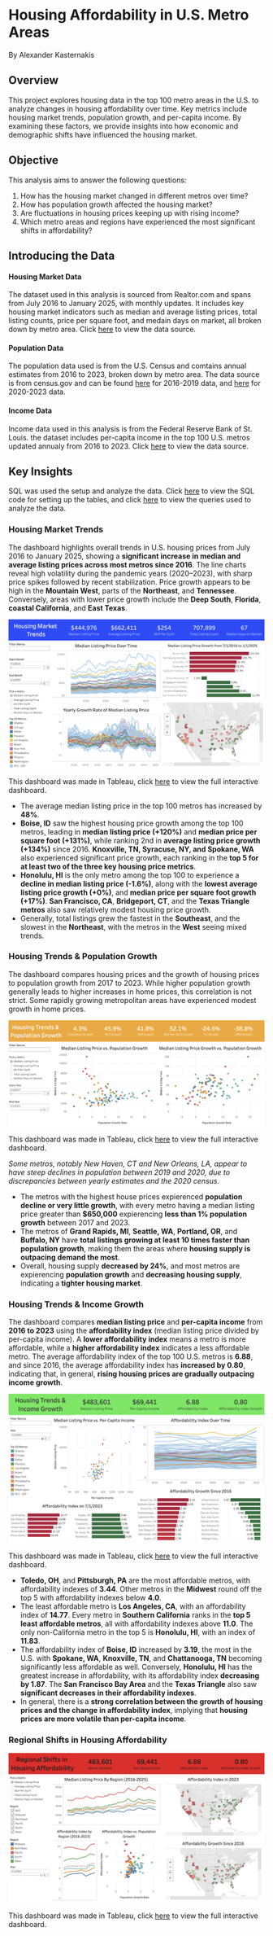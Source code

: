 # Housing Affordability in U.S. Metro Areas

By Alexander Kasternakis

## Overview

This project explores housing data in the top 100 metro areas in the U.S. to analyze changes in housing affordability over time. Key metrics include housing market trends, population growth, and per-capita income. By examining these factors, we provide insights into how economic and demographic shifts have influenced the housing market.

## Objective

This analysis aims to answer the following questions:

1. How has the housing market changed in different metros over time?
2. How has population growth affected the housing market?
3. Are fluctuations in housing prices keeping up with rising income?
4. Which metro areas and regions have experienced the most significant shifts in affordability?

## Introducing the Data

#### Housing Market Data

The dataset used in this analysis is sourced from Realtor.com and spans from July 2016 to January 2025, with monthly updates. It includes key housing market indicators such as median and average listing prices, total listing counts, price per square foot, and medain days on market, all broken down by metro area. Click [here](https://www.realtor.com/research/data/) to view the data source.

#### Population Data

The population data used is from the U.S. Census and comtains annual estimates from 2016 to 2023, broken down by metro area. The data source is from census.gov and can be found [here](https://www.census.gov/data/tables/time-series/demo/popest/2010s-total-metro-and-micro-statistical-areas.html) for 2016-2019 data, and [here](https://www.census.gov/data/tables/time-series/demo/popest/2020s-total-metro-and-micro-statistical-areas.html) for 2020-2023 data.

#### Income Data

Income data used in this analysis is from the Federal Reserve Bank of St. Louis. the dataset includes per-capita income in the top 100 U.S. metros updated annualy from 2016 to 2023. Click [here](https://fred.stlouisfed.org/release?rid=175&t=msa&ob=pv&od=desc) to view the data source.

## Key Insights

SQL was used the setup and analyze the data. Click [here](https://github.com/XanderK555/Housing-Affordability-in-US-Metro-Areas/blob/main/table_setup.sql) to view the SQL code for setting up the tables, and click [here](https://github.com/XanderK555/Housing-Affordability-in-US-Metro-Areas/blob/main/analysis.sql) to view the queries used to analyze the data.

### Housing Market Trends

The dashboard highlights overall trends in U.S. housing prices from July 2016 to January 2025, showing a **significant increase in median and average listing prices across most metros since 2016**. The line charts reveal high volatility during the pandemic years (2020–2023), with sharp price spikes followed by recent stabilization. Price growth appears to be high in the **Mountain West**, parts of the **Northeast**, and **Tennessee**. Conversely, areas with lower price growth include the **Deep South**, **Florida**, **coastal California**, and **East Texas**.

![alt text](Housing-Market-Trends-Dashboard.png)

This dashboard was made in Tableau, click [here](https://public.tableau.com/app/profile/xander.kasternakis/viz/HousingMarketTrends_17415530705220/HousingData#1) to view the full interactive dashboard.

- The average median listing price in the top 100 metros has increased by **48%**.
- **Boise, ID** saw the highest housing price growth among the top 100 metros, leading in **median listing price (+120%)** and **median price per square foot (+131%)**, while ranking 2nd in **average listing price growth (+134%)** since 2016. **Knoxville, TN, Syracuse, NY, and Spokane, WA** also experienced significant price growth, each ranking in the **top 5 for at least two of the three key housing price metrics**.
- **Honolulu, HI** is the only metro among the top 100 to experience a **decline in median listing price (-1.6%)**, along with the **lowest average listing price growth (+0%)**, and **median price per square foot growth (+17%)**. **San Francisco, CA**, **Bridgeport, CT**, and the **Texas Triangle metros** also saw relatively modest housing price growth.
- Generally, total listings grew the fastest in the **Southeast**, and the slowest in the **Northeast**, with the metros in the **West** seeing mixed trends.

### Housing Trends & Population Growth

The dashboard compares housing prices and the growth of housing prices to population growth from 2017 to 2023. While higher population growth generally leads to higher increases in home prices, this correlation is not strict. Some rapidly growing metropolitan areas have experienced modest growth in home prices.

![alt text](House-Trends-Population.png)

This dashboard was made in Tableau, click [here](https://public.tableau.com/app/profile/xander.kasternakis/viz/HousingTrendsPopulationGrowth/HousingTrendsPopulationGrowth) to view the full interactive dashboard.

*Some metros, notably New Haven, CT and New Orleans, LA, appear to have steep declines in population between 2019 and 2020, due to discrepancies between yearly estimates and the 2020 census.*

- The metros with the highest house prices expierenced **population decline or very little growth**, with every metro having a median listing price greater than **$650,000** expierencing **less than 1% population growth** between 2017 and 2023.
- The metros of **Grand Rapids, MI**, **Seattle, WA**, **Portland, OR**, and **Buffalo, NY** have **total listings growing at least 10 times faster than population growth**, making them the areas where **housing supply is outpacing demand the most**.
- Overall, housing supply **decreased by 24%**, and most metros are expierencing **population growth** and **decreasing housing supply**, indicating a **tighter housing market**.

### Housing Trends & Income Growth

The dashboard compares **median listing price** and **per-capita income** from **2016 to 2023** using the **affordability index** (median listing price divided by per-capita income). A **lower affordability index** means a metro is more affordable, while a **higher affordability index** indicates a less affordable metro. The average affordability index of the top 100 U.S. metros is **6.88**, and since 2016, the average affordability index has **increased by 0.80**, indicating that, in general, **rising housing prices are gradually outpacing income growth**.

![alt text](House-Trends-Income.png)

This dashboard was made in Tableau, click [here](https://public.tableau.com/app/profile/xander.kasternakis/viz/HousingTrendsIncomeGrowth/HousingTrendsvs_IncomeGrowth) to view the full interactive dashboard.

- **Toledo, OH**, and **Pittsburgh, PA** are the most affordable metros, with affordability indexes of **3.44**. Other metros in the **Midwest** round off the top 5 with affordability indexes below **4.0**.
- The least affordable metro is **Los Angeles, CA**, with an affordability index of **14.77**. Every metro in **Southern California** ranks in the **top 5 least affordable metros**, all with affordability indexes above **11.0**. The only non-California metro in the top 5 is **Honolulu, HI**, with an index of **11.83**.
- The affordability index of **Boise, ID** increased by **3.19**, the most in the U.S. with **Spokane, WA**, **Knoxville, TN**, and **Chattanooga, TN** becoming significantly less affordable as well. Conversely, **Honolulu, HI** has the greatest increase in affordability, with its affordability index **decreasing by 1.87**. The **San Francisco Bay Area** and the **Texas Triangle** also saw **significant decreases in their affordability indexes**.
- In general, there is a **strong correlation between the growth of housing prices and the change in affordability index**, implying that **housing prices are more volatile than per-capita income**.

### Regional Shifts in Housing Affordability

![alt text](House-Trends-Region.png)

This dashboard was made in Tableau, click [here](https://public.tableau.com/app/profile/xander.kasternakis/viz/RegionalShiftsinHousingAffordability/Dashboard4) to view the full interactive dashboard.
